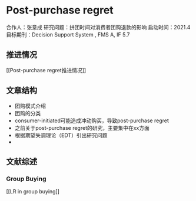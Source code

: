 # Post-purchase regret

合作人：张意成
研究问题：拼团时间对消费者团购退款的影响
启动时间：2021.4
目标期刊：Decision Support System , FMS A, IF 5.7

## 推进情况
[[Post-purchase regret推进情况]]

## 文章结构
- 团购模式介绍
- 团购的分类
- consumer-initiated可能造成冲动购买，导致post-purchase regret
- 之前关于post-purchase regret的研究，主要集中在xx方面
- 根据期望失调理论（EDT）引出研究问题
- 
## 文献综述
### Group Buying
[[LR in group buying]]
